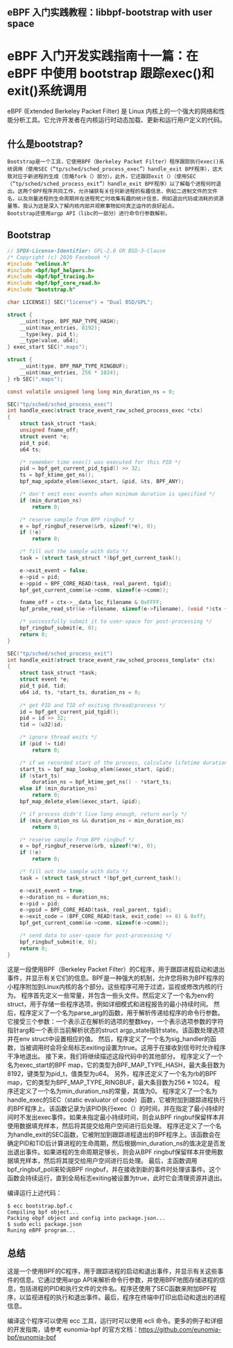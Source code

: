 ## eBPF 入门实践教程：libbpf-bootstrap with user space

# eBPF 入门开发实践指南十一篇：在 eBPF 中使用 bootstrap 跟踪exec()和exit()系统调用

eBPF (Extended Berkeley Packet Filter) 是 Linux 内核上的一个强大的网络和性能分析工具。它允许开发者在内核运行时动态加载、更新和运行用户定义的代码。
## 什么是bootstrap?
    Bootstrap是一个工具，它使用BPF（Berkeley Packet Filter）程序跟踪执行exec()系统调用（使用SEC（“tp/sched/sched_process_exec”）handle_exit BPF程序），这大致对应于新进程的生成（忽略fork（）部分）。此外，它还跟踪exit（）（使用SEC（“tp/sched/sched_process_exit”）handle_exit BPF程序）以了解每个进程何时退出。这两个BPF程序共同工作，允许捕获有关任何新进程的有趣信息，例如二进制文件的文件名，以及测量进程的生命周期并在进程死亡时收集有趣的统计信息，例如退出代码或消耗的资源量等。我认为这是深入了解内核内部并观察事物如何真正运作的良好起点。
    Bootstrap还使用argp API（libc的一部分）进行命令行参数解析。

## Bootstrap

```c
// SPDX-License-Identifier: GPL-2.0 OR BSD-3-Clause
/* Copyright (c) 2020 Facebook */
#include "vmlinux.h"
#include <bpf/bpf_helpers.h>
#include <bpf/bpf_tracing.h>
#include <bpf/bpf_core_read.h>
#include "bootstrap.h"

char LICENSE[] SEC("license") = "Dual BSD/GPL";

struct {
	__uint(type, BPF_MAP_TYPE_HASH);
	__uint(max_entries, 8192);
	__type(key, pid_t);
	__type(value, u64);
} exec_start SEC(".maps");

struct {
	__uint(type, BPF_MAP_TYPE_RINGBUF);
	__uint(max_entries, 256 * 1024);
} rb SEC(".maps");

const volatile unsigned long long min_duration_ns = 0;

SEC("tp/sched/sched_process_exec")
int handle_exec(struct trace_event_raw_sched_process_exec *ctx)
{
	struct task_struct *task;
	unsigned fname_off;
	struct event *e;
	pid_t pid;
	u64 ts;

	/* remember time exec() was executed for this PID */
	pid = bpf_get_current_pid_tgid() >> 32;
	ts = bpf_ktime_get_ns();
	bpf_map_update_elem(&exec_start, &pid, &ts, BPF_ANY);

	/* don't emit exec events when minimum duration is specified */
	if (min_duration_ns)
		return 0;

	/* reserve sample from BPF ringbuf */
	e = bpf_ringbuf_reserve(&rb, sizeof(*e), 0);
	if (!e)
		return 0;

	/* fill out the sample with data */
	task = (struct task_struct *)bpf_get_current_task();

	e->exit_event = false;
	e->pid = pid;
	e->ppid = BPF_CORE_READ(task, real_parent, tgid);
	bpf_get_current_comm(&e->comm, sizeof(e->comm));

	fname_off = ctx->__data_loc_filename & 0xFFFF;
	bpf_probe_read_str(&e->filename, sizeof(e->filename), (void *)ctx + fname_off);

	/* successfully submit it to user-space for post-processing */
	bpf_ringbuf_submit(e, 0);
	return 0;
}

SEC("tp/sched/sched_process_exit")
int handle_exit(struct trace_event_raw_sched_process_template* ctx)
{
	struct task_struct *task;
	struct event *e;
	pid_t pid, tid;
	u64 id, ts, *start_ts, duration_ns = 0;
	
	/* get PID and TID of exiting thread/process */
	id = bpf_get_current_pid_tgid();
	pid = id >> 32;
	tid = (u32)id;

	/* ignore thread exits */
	if (pid != tid)
		return 0;

	/* if we recorded start of the process, calculate lifetime duration */
	start_ts = bpf_map_lookup_elem(&exec_start, &pid);
	if (start_ts)
		duration_ns = bpf_ktime_get_ns() - *start_ts;
	else if (min_duration_ns)
		return 0;
	bpf_map_delete_elem(&exec_start, &pid);

	/* if process didn't live long enough, return early */
	if (min_duration_ns && duration_ns < min_duration_ns)
		return 0;

	/* reserve sample from BPF ringbuf */
	e = bpf_ringbuf_reserve(&rb, sizeof(*e), 0);
	if (!e)
		return 0;

	/* fill out the sample with data */
	task = (struct task_struct *)bpf_get_current_task();

	e->exit_event = true;
	e->duration_ns = duration_ns;
	e->pid = pid;
	e->ppid = BPF_CORE_READ(task, real_parent, tgid);
	e->exit_code = (BPF_CORE_READ(task, exit_code) >> 8) & 0xff;
	bpf_get_current_comm(&e->comm, sizeof(e->comm));

	/* send data to user-space for post-processing */
	bpf_ringbuf_submit(e, 0);
	return 0;
}


```

这是一段使用BPF（Berkeley Packet Filter）的C程序，用于跟踪进程启动和退出事件，并显示有关它们的信息。BPF是一种强大的机制，允许您将称为BPF程序的小程序附加到Linux内核的各个部分。这些程序可用于过滤，监视或修改内核的行为。
程序首先定义一些常量，并包含一些头文件。然后定义了一个名为env的struct，用于存储一些程序选项，例如详细模式和进程报告的最小持续时间。
然后，程序定义了一个名为parse_arg的函数，用于解析传递给程序的命令行参数。它接受三个参数：一个表示正在解析的选项的整数key，一个表示选项参数的字符指针arg和一个表示当前解析状态的struct argp_state指针state。该函数处理选项并在env struct中设置相应的值。
然后，程序定义了一个名为sig_handler的函数，当被调用时会将全局标志exiting设置为true。这用于在接收到信号时允许程序干净地退出。
接下来，我们将继续描述这段代码中的其他部分。
程序定义了一个名为exec_start的BPF map，它的类型为BPF_MAP_TYPE_HASH，最大条目数为8192，键类型为pid_t，值类型为u64。
另外，程序还定义了一个名为rb的BPF map，它的类型为BPF_MAP_TYPE_RINGBUF，最大条目数为256 * 1024。
程序还定义了一个名为min_duration_ns的常量，其值为0。
程序定义了一个名为handle_exec的SEC（static evaluator of code）函数，它被附加到跟踪进程执行的BPF程序上。该函数记录为该PID执行exec（）的时间，并在指定了最小持续时间时不发出exec事件。如果未指定最小持续时间，则会从BPF ringbuf保留样本并使用数据填充样本，然后将其提交给用户空间进行后处理。
程序还定义了一个名为handle_exit的SEC函数，它被附加到跟踪进程退出的BPF程序上。该函数会在确定PID和TID后计算进程的生命周期，然后根据min_duration_ns的值决定是否发出退出事件。如果进程的生命周期足够长，则会从BPF ringbuf保留样本并使用数据填充样本，然后将其提交给用户空间进行后处理。
最后，主函数调用bpf_ringbuf_poll来轮询BPF ringbuf，并在接收到新的事件时处理该事件。这个函数会持续运行，直到全局标志exiting被设置为true，此时它会清理资源并退出。


编译运行上述代码：

```console
$ ecc bootstrap.bpf.c
Compiling bpf object...
Packing ebpf object and config into package.json...
$ sudo ecli package.json
Runing eBPF program...
```


## 总结

这是一个使用BPF的C程序，用于跟踪进程的启动和退出事件，并显示有关这些事件的信息。它通过使用argp API来解析命令行参数，并使用BPF地图存储进程的信息，包括进程的PID和执行文件的文件名。程序还使用了SEC函数来附加BPF程序，以监视进程的执行和退出事件。最后，程序在终端中打印出启动和退出的进程信息。

编译这个程序可以使用 ecc 工具，运行时可以使用 ecli 命令。更多的例子和详细的开发指南，请参考 eunomia-bpf 的官方文档：https://github.com/eunomia-bpf/eunomia-bpf